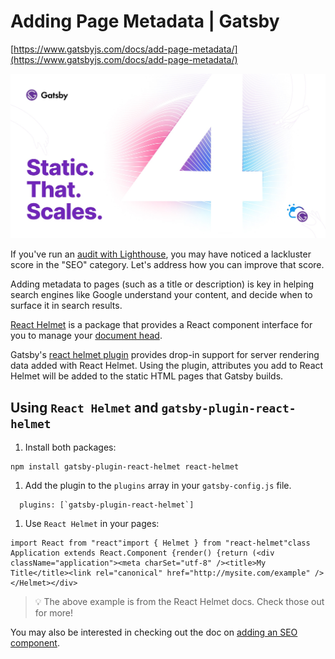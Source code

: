 # Adding Page Metadata | Gatsby

[https://www.gatsbyjs.com/docs/add-page-metadata/](https://www.gatsbyjs.com/docs/add-page-metadata/)

![gatsby.jpg](Adding%20Pag%20c569f/gatsby.jpg)

If you've run an [audit with Lighthouse](https://www.gatsbyjs.com/docs/how-to/performance/audit-with-lighthouse/), you may have noticed a lackluster score in the "SEO" category. Let's address how you can improve that score.

Adding metadata to pages (such as a title or description) is key in helping search engines like Google understand your content, and decide when to surface it in search results.

[React Helmet](https://github.com/nfl/react-helmet) is a package that provides a React component interface for you to manage your [document head](https://developer.mozilla.org/en-US/docs/Web/HTML/Element/head).

Gatsby's [react helmet plugin](https://www.gatsbyjs.com/plugins/gatsby-plugin-react-helmet/) provides drop-in support for server rendering data added with React Helmet. Using the plugin, attributes you add to React Helmet will be added to the static HTML pages that Gatsby builds.

## Using `React Helmet` and `gatsby-plugin-react-helmet`

1. Install both packages:

```
npm install gatsby-plugin-react-helmet react-helmet
```

1. Add the plugin to the `plugins` array in your `gatsby-config.js` file.

```
  plugins: [`gatsby-plugin-react-helmet`]
```

1. Use `React Helmet` in your pages:

```
import React from "react"import { Helmet } from "react-helmet"class Application extends React.Component {render() {return (<div className="application"><meta charSet="utf-8" /><title>My Title</title><link rel="canonical" href="http://mysite.com/example" /></Helmet></div>
```

> 💡 The above example is from the React Helmet docs. Check those out for more!
> 

You may also be interested in checking out the doc on [adding an SEO component](https://www.gatsbyjs.com/docs/add-seo-component/).
